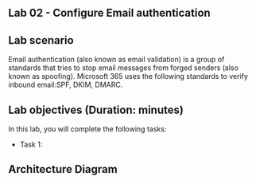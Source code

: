 ## Lab 02 - Configure Email authentication

## Lab scenario

Email authentication (also known as email validation) is a group of standards that tries to stop email messages from forged senders (also known as spoofing). Microsoft 365 uses the following standards to verify inbound email:SPF, DKIM, DMARC.

## Lab objectives (Duration:  minutes)

In this lab, you will complete the following tasks:
- Task 1: 

## Architecture Diagram
